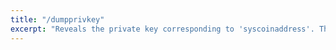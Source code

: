 ```yaml
---
title: "/dumpprivkey"
excerpt: "Reveals the private key corresponding to 'syscoinaddress'. Then the importprivkey can be used with this output."
---
```

